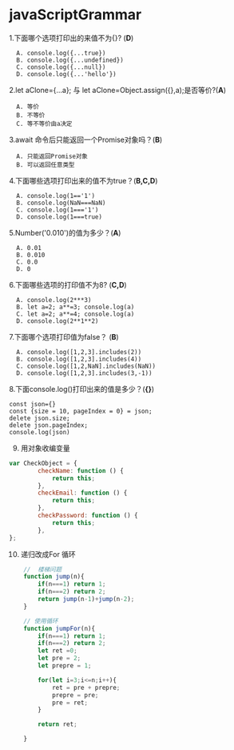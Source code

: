 # javaScriptGrammar


1.下面哪个选项打印出的来值不为{}? (**D**)
```
  A. console.log({...true})
  B. console.log({...undefined})
  C. console.log({...null})
  D. console.log({...'hello'})
```
2.let aClone={...a}; 与 let aClone=Object.assign({},a);是否等价?(**A**)
``` 
  A. 等价
  B. 不等价
  C. 等不等价由a决定
```
3.await 命令后只能返回一个Promise对象吗？(**B**)
```
  A. 只能返回Promise对象
  B. 可以返回任意类型
```
4.下面哪些选项打印出来的值不为true？(**B,C,D**)
```
  A. console.log(1=='1')
  B. console.log(NaN===NaN)
  C. console.log(1==='1')
  D. console.log(1===true)
```
5.Number('0.010')的值为多少？(**A**)
```
  A. 0.01
  B. 0.010
  C. 0.0
  D. 0
```
6.下面哪些选项的打印值不为8? (**C,D**)
```
  A. console.log(2***3)
  B. let a=2; a**=3; console.log(a)
  C. let a=2; a**=4; console.log(a)
  D. console.log(2**1**2)
```

7.下面哪个选项打印值为false？ (**B**)
```
  A. console.log([1,2,3].includes(2))
  B. console.log([1,2,3].includes(4))
  C. console.log([1,2,NaN].includes(NaN))
  D. console.log([1,2,3].includes(3,-1))
```
8.下面console.log()打印出来的值是多少？(**{}**)
```
const json={}
const {size = 10, pageIndex = 0} = json;
delete json.size;
delete json.pageIndex;
console.log(json)
```
9. 用对象收编变量
```js
var CheckObject = {
        checkName: function () {
            return this;
        },
        checkEmail: function () {
            return this;
        },
        checkPassword: function () {
            return this;
        },
};

```
10. 递归改成For 循环
```js
    //  楼梯问题
    function jump(n){
        if(n===1) return 1;
        if(n===2) return 2;
        return jump(n-1)+jump(n-2);
    }

    // 使用循环
    function jumpFor(n){
        if(n===1) return 1;
        if(n===2) return 2;
        let ret =0;
        let pre = 2;
        let prepre = 1;

        for(let i=3;i<=n;i++){
            ret = pre + prepre;
            prepre = pre;
            pre = ret;
        }

        return ret;

    }

```

